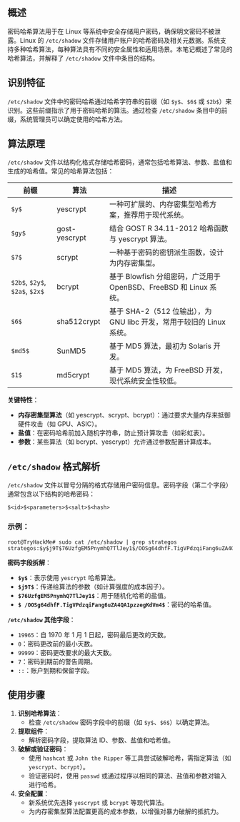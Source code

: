 ## 概述

密码哈希算法用于在 Linux 等系统中安全存储用户密码，确保明文密码不被泄露。Linux 的 `/etc/shadow` 文件存储用户账户的哈希密码及相关元数据。系统支持多种哈希算法，每种算法具有不同的安全属性和适用场景。本笔记概述了常见的哈希算法，并解释了 `/etc/shadow` 文件中条目的结构。

## 识别特征

`/etc/shadow` 文件中的密码哈希通过哈希字符串的前缀（如 `$y$`、`$6$` 或 `$2b$`）来识别。这些前缀指示了用于密码哈希的算法。通过检查 `/etc/shadow` 条目中的前缀，系统管理员可以确定使用的哈希方法。

## 算法原理

`/etc/shadow` 文件以结构化格式存储哈希密码，通常包括哈希算法、参数、盐值和生成的哈希值。常见的哈希算法包括：

| **前缀**         | **算法**           | **描述**                                                                 |
|-------------------|---------------------|---------------------------------------------------------------------------|
| `$y$`            | yescrypt           | 一种可扩展的、内存密集型哈希方案，推荐用于现代系统。                       |
| `$gy$`           | gost-yescrypt      | 结合 GOST R 34.11-2012 哈希函数与 yescrypt 算法。                        |
| `$7$`            | scrypt             | 一种基于密码的密钥派生函数，设计为内存密集型。                             |
| `$2b$`, `$2y$`, `$2a$`, `$2x$` | bcrypt       | 基于 Blowfish 分组密码，广泛用于 OpenBSD、FreeBSD 和 Linux 系统。          |
| `$6$`            | sha512crypt        | 基于 SHA-2（512 位输出），为 GNU libc 开发，常用于较旧的 Linux 系统。     |
| `$md5$`          | SunMD5            | 基于 MD5 算法，最初为 Solaris 开发。                                      |
| `$1$`            | md5crypt           | 基于 MD5 算法，为 FreeBSD 开发，现代系统安全性较低。                      |

**关键特性**：
- **内存密集型算法**（如 yescrypt、scrypt、bcrypt）：通过要求大量内存来抵御硬件攻击（如 GPU、ASIC）。
- **盐值**：在密码哈希前加入随机字符串，防止预计算攻击（如彩虹表）。
- **参数**：某些算法（如 bcrypt、yescrypt）允许通过参数配置计算成本。

## `/etc/shadow` 格式解析

`/etc/shadow` 文件以冒号分隔的格式存储用户密码信息。密码字段（第二个字段）通常包含以下结构的哈希密码：

```
$<id>$<parameters>$<salt>$<hash>
```

### **示例**：
```
root@TryHackMe# sudo cat /etc/shadow | grep strategos
strategos:$y$j9T$76UzfgEM5PnymhQ7TlJey1$/OOSg64dhfF.TigVPdzqiFang6uZA4QA1pzzegKdVm4:19965:0:99999:7:::
```

**密码字段拆解**：
- **`$y$`**：表示使用 `yescrypt` 哈希算法。
- **`$j9T$`**：传递给算法的参数（如计算强度的成本因子）。
- **`$76UzfgEM5PnymhQ7TlJey1$`**：用于随机化哈希的盐值。
- **`$ /OOSg64dhfF.TigVPdzqiFang6uZA4QA1pzzegKdVm4$`**：密码的哈希值。

**`/etc/shadow` 其他字段**：
- `19965`：自 1970 年 1 月 1 日起，密码最后更改的天数。
- `0`：密码更改前的最小天数。
- `99999`：密码更改要求的最大天数。
- `7`：密码到期前的警告周期。
- `::`：账户到期和保留字段。

## 使用步骤

1. **识别哈希算法**：
   - 检查 `/etc/shadow` 密码字段中的前缀（如 `$y$`、`$6$`）以确定算法。
2. **提取组件**：
   - 解析密码字段，提取算法 ID、参数、盐值和哈希值。
3. **破解或验证密码**：
   - 使用 `hashcat` 或 `John the Ripper` 等工具尝试破解哈希，需指定算法（如 `yescrypt`、`bcrypt`）。
   - 验证密码时，使用 `passwd` 或通过程序以相同的算法、盐值和参数对输入进行哈希。
4. **安全配置**：
   - 新系统优先选择 `yescrypt` 或 `bcrypt` 等现代算法。
   - 为内存密集型算法配置更高的成本参数，以增强对暴力破解的抵抗力。